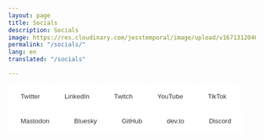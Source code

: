 ```yaml
---
layout: page
title: Socials
description: Socials
image: https://res.cloudinary.com/jesstemporal/image/upload/v1671312046/logo_mh5fv4.png
permalink: "/socials/"
lang: en
translated: "/socials"

---
```

<div>
<a href="https://twitter.com/jesstemporal"><button class="social-btn">Twitter</button></a>

<a href="https://linkedin.com/in/jessicatemporal/"><button class="social-btn">LinkedIn</button></a>

<a href="https://twitch.tv/jesstemporal/"><button class="social-btn">Twitch</button></a>

<a href="
https://www.youtube.com/@jesstemporal"><button class="social-btn">YouTube</button></a>

<a href="
https://www.tiktok.com/@jess.temporal"><button class="social-btn">TikTok</button></a>

<a href="
https://mastodon.online/@jesstemporal"><button class="social-btn">Mastodon</button></a>

<a href="
https://bsky.app/profile/jesstemporal.com"><button class="social-btn">Bluesky</button></a>

<a href="
https://github.com/jtemporal"><button class="social-btn">GitHub</button></a>

<a href="
https://dev.to/jesstemporal"><button class="social-btn">dev.to</button></a>

<a href="
https://discord.gg/vaXEEXEswD"><button class="social-btn">Discord</button></a>

<style>
    .social-btn {
          background-color: white;
          color:#383838;
          border-radius: 8px;
          height: 50px;
          padding-left: 5%;
          padding-right: 5%;
          border: #ddd;
          float: left;
      }
      .social-btn:hover {
        background-color: #1bacaf;
        color: 1px solid #ddd;
        color: white;
        
      }
      .social-btn:focus {
        color: #1bacaf;
        border-color: 1px solid #ddd;
      }
</style>
